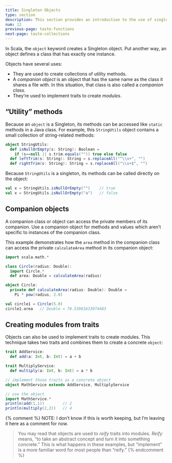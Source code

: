 ```yaml
---
title: Singleton Objects
type: section
description: This section provides an introduction to the use of singleton objects in Scala 3.
num: 12
previous-page: taste-functions
next-page: taste-collections
---
```



In Scala, the `object` keyword creates a Singleton object.
Put another way, an object defines a class that has exactly one instance.

Objects have several uses:

- They are used to create collections of utility methods.
- A _companion object_ is an object that has the same name as the class it shares a file with.
  In this situation, that class is also called a _companion class_.
- They’re used to implement traits to create _modules_.



## “Utility” methods

Because an `object` is a Singleton, its methods can be accessed like `static` methods in a Java class.
For example, this `StringUtils` object contains a small collection of string-related methods:

```scala
object StringUtils:
  def isNullOrEmpty(s: String): Boolean =
    if (s==null || s.trim.equals("")) true else false
  def leftTrim(s: String): String = s.replaceAll("^\\s+", "")
  def rightTrim(s: String): String = s.replaceAll("\\s+$", "")
```

Because `StringUtils` is a singleton, its methods can be called directly on the object:

```scala
val x = StringUtils.isNullOrEmpty("")    // true
val x = StringUtils.isNullOrEmpty("a")   // false
```


## Companion objects

A companion class or object can access the private members of its companion.
Use a companion object for methods and values which aren’t specific to instances of the companion class.

This example demonstrates how the `area` method in the companion class can access the private `calculateArea` method in its companion object:

```scala
import scala.math.*

class Circle(radius: Double):
  import Circle.*
  def area: Double = calculateArea(radius)

object Circle:
  private def calculateArea(radius: Double): Double =
    Pi * pow(radius, 2.0)

val circle1 = Circle(5.0)
circle1.area   // Double = 78.53981633974483
```


## Creating modules from traits

Objects can also be used to implement traits to create modules.
This technique takes two traits and combines them to create a concrete `object`:

```scala
trait AddService:
  def add(a: Int, b: Int) = a + b

trait MultiplyService:
  def multiply(a: Int, b: Int) = a * b

// implement those traits as a concrete object
object MathService extends AddService, MultiplyService

// use the object
import MathService.*
println(add(1,1))        // 2
println(multiply(2,2))   // 4
```

{% comment %}
NOTE: I don’t know if this is worth keeping, but I’m leaving it here as a comment for now.

> You may read that objects are used to _reify_ traits into modules.
> _Reify_ means, “to take an abstract concept and turn it into something concrete.” This is what happens in these examples, but “implement” is a more familiar word for most people than “reify.”
{% endcomment %}



